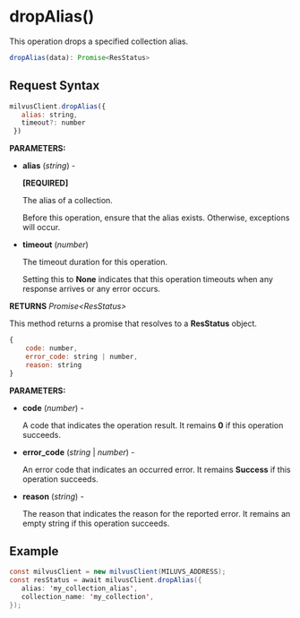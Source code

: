 # dropAlias()

This operation drops a specified collection alias. 

```javascript
dropAlias(data): Promise<ResStatus>
```

## Request Syntax

```javascript
milvusClient.dropAlias({
   alias: string,
   timeout?: number
 })
```

**PARAMETERS:**

- **alias** (*string*) -

    **[REQUIRED]**

    The alias of a collection. 

    Before this operation, ensure that the alias exists. Otherwise, exceptions will occur.

- **timeout** (*number*)  

    The timeout duration for this operation. 

    Setting this to **None** indicates that this operation timeouts when any response arrives or any error occurs.

**RETURNS** *Promise\<ResStatus>*

This method returns a promise that resolves to a **ResStatus** object.

```javascript
{
    code: number,
    error_code: string | number,
    reason: string
}
```

**PARAMETERS:**

- **code** (*number*) -

    A code that indicates the operation result. It remains **0** if this operation succeeds.

- **error_code** (*string* | *number*) -

    An error code that indicates an occurred error. It remains **Success** if this operation succeeds. 

- **reason** (*string*) - 

    The reason that indicates the reason for the reported error. It remains an empty string if this operation succeeds.

## Example

```java
const milvusClient = new milvusClient(MILUVS_ADDRESS);
const resStatus = await milvusClient.dropAlias({
   alias: 'my_collection_alias',
   collection_name: 'my_collection',
});
```

